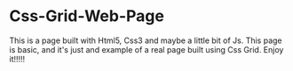 # Css-Grid-Web-Page
This is a page built with Html5, Css3 and maybe a little bit of Js. This page is basic, and it's just and example of a real page built using Css Grid. Enjoy it!!!!!
